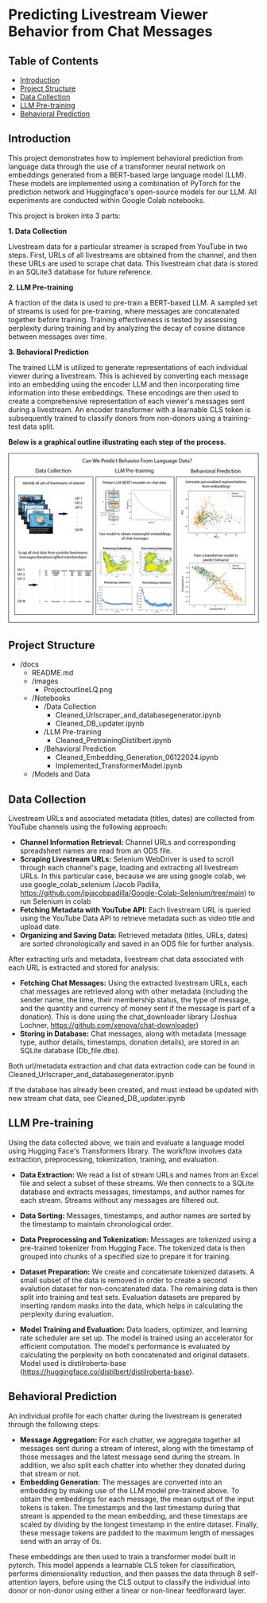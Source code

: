 # Predicting Livestream Viewer Behavior from Chat Messages

## Table of Contents
- [Introduction](#introduction)
- [Project Structure](#project-structure)
- [Data Collection](#Data-Collection)
- [LLM Pre-training](#LLM-Pre--training)
- [Behavioral Prediction](#Behavioral-Prediction)


## Introduction

This project demonstrates how to implement behavioral prediction from language data through the use of a transformer neural network on embeddings generated from a BERT-based large language model (LLM). These models are implemented using a combination of PyTorch for the prediction network and Huggingface's open-source models for our LLM. All experiments are conducted within Google Colab notebooks.

This project is broken into 3 parts:

**1. Data Collection**

Livestream data for a particular streamer is scraped from YouTube in two steps. First, URLs of all livestreams are obtained from the channel, and then these URLs are used to scrape chat data. This livestream chat data is stored in an SQLite3 database for future reference.

**2. LLM Pre-training**

A fraction of the data is used to pre-train a BERT-based LLM. A sampled set of streams is used for pre-training, where messages are concatenated together before training. Training effectiveness is tested by assessing perplexity during training and by analyzing the decay of cosine distance between messages over time.

**3. Behavioral Prediction**

The trained LLM is utilized to generate representations of each individual viewer during a livestream. This is achieved by converting each message into an embedding using the encoder LLM and then incorporating time information into these embeddings. These encodings are then used to create a comprehensive representation of each viewer's messages sent during a livestream. An encoder transformer with a learnable CLS token is subsequently trained to classify donors from non-donors using a training-test data split.


**Below is a graphical outline illustrating each step of the process.**

![Graphical Outline](Images/ProjectoutlineLQ.png)





## Project Structure
- /docs
  - README.md
  - /images
    - ProjectoutlineLQ.png
  - /Notebooks
    - /Data Collection
      - Cleaned_Urlscraper_and_databasegenerator.ipynb
      - Cleaned_DB_updater.ipynb
    - /LLM Pre-training
      - Cleaned_PretrainingDistilbert.ipynb
    - /Behavioral Prediction
      - Cleaned_Embedding_Generation_06122024.ipynb
      - Implemented_TransformerModel.ipynb
  - /Models and Data


## Data Collection

Livestream URLs and associated metadata (titles, dates) are collected from YouTube channels using the following approach:

- **Channel Information Retrieval:** Channel URLs and corresponding spreadsheet names are read from an ODS file.
- **Scraping Livestream URLs:** Selenium WebDriver is used to scroll through each channel's page, loading and extracting all livestream URLs. In this particular case, because we are using google colab, we use google_colab_selenium (Jacob Padilla, https://github.com/jpjacobpadilla/Google-Colab-Selenium/tree/main) to run Selenium in colab
- **Fetching Metadata with YouTube API:** Each livestream URL is queried using the YouTube Data API to retrieve metadata such as video title and upload date.
- **Organizing and Saving Data:** Retrieved metadata (titles, URLs, dates) are sorted chronologically and saved in an ODS file for further analysis.


After extracting urls and metadata, livestream chat data associated with each URL is extracted and stored for analysis:
- **Fetching Chat Messages:** Using the extracted livestream URLs, each chat messages are retrieved along with other metadata (including the sender name, the time, their membership status, the type of message, and the quantity and currency of money sent if the message is part of a donation). This is done using the chat_downloader library (Joshua Lochner, https://github.com/xenova/chat-downloader)
- **Storing in Database:** Chat messages, along with metadata (message type, author details, timestamps, donation details), are stored in an SQLite database (Db_file.dbs).

Both url/metadata extraction and chat data extraction code can be found in Cleaned_Urlscraper_and_databasegenerator.ipynb


If the database has already been created, and must instead be updated with new stream chat data, see Cleaned_DB_updater.ipynb

## LLM Pre-training

Using the data collected above, we train and evaluate a language model using Hugging Face's Transformers library. The workflow involves data extraction, preprocessing, tokenization, training, and evaluation.

- **Data Extraction:** We read a list of stream URLs and names from an Excel file and select a subset of these streams. We then connects to a SQLite database and extracts messages, timestamps, and author names for each stream. Streams without any messages are filtered out.
  
- **Data Sorting:** Messages, timestamps, and author names are sorted by the timestamp to maintain chronological order.

- **Data Preprocessing and Tokenization:** Messages are tokenized using a pre-trained tokenizer from Hugging Face. The tokenized data is then grouped into chunks of a specified size to prepare it for training.

- **Dataset Preparation:** We create and concatenate tokenized datasets. A small subset of the data is removed in order to create a second evalution dataset for non-concatenated data. The remaining data is then split into training and test sets. Evaluation datasets are prepared by inserting random masks into the data, which helps in calculating the perplexity during evaluation.

- **Model Training and Evaluation:** Data loaders, optimizer, and learning rate scheduler are set up. The model is trained using an accelerator for efficient computation. The model's performance is evaluated by calculating the perplexity on both concatenated and original datasets. Model used is distilroberta-base  (https://huggingface.co/distilbert/distilroberta-base).

## Behavioral Prediction

An individual profile for each chatter during the livestream is generated through the following steps:

- **Message Aggregation:** For each chatter, we aggregate together all messages sent during a stream of interest, along with the timestamp of those messages and the latest message send during the stream. In addition, we also split each chatter into whether they donated during that stream or not.
- **Embedding Generation:** The messages are converted into an embedding by making use of the LLM model pre-trained above. To obtain the embeddings for each message, the mean output of the input tokens is taken. The timestamps and the last timestamp during that stream is appended to the mean embedding, and these timestaps are scaled by dividing by the longest timestamp in the entire dataset. Finally, these message tokens are padded to the maximum length of messages send with an array of 0s.

These embeddings are then used to train a transformer model built in pytorch. This model appends a learnable CLS token for classification, performs dimensionality reduction, and then passes the data through 8 self-attention layers, before using the CLS output to classify the individual into donor or non-donor using either a linear or non-linear feedforward layer. 


